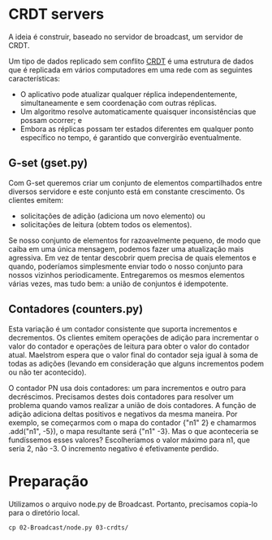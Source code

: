 # CRDT servers

A ideia é construir, baseado no servidor de broadcast, um servidor de CRDT.

Um tipo de dados replicado sem conflito [CRDT](https://en.wikipedia.org/wiki/Conflict-free_replicated_data_type) é uma estrutura de dados que é replicada em vários computadores em uma rede com as seguintes características:
- O aplicativo pode atualizar qualquer réplica independentemente, simultaneamente e sem coordenação com outras réplicas.
- Um algoritmo resolve automaticamente quaisquer inconsistências que possam ocorrer; e 
- Embora as réplicas possam ter estados diferentes em qualquer ponto específico no tempo, é garantido que convergirão eventualmente.

## G-set (gset.py)

Com G-set queremos criar um conjunto de elementos compartilhados entre diversos servidore e este conjunto está em constante crescimento. 
Os clientes emitem:
- solicitações de adição (adiciona um novo elemento) ou 
- solicitações de leitura (obtem todos os elementos).

Se nosso conjunto de elementos for razoavelmente pequeno, de modo que caiba em uma única mensagem, podemos fazer uma atualização mais agressiva. Em vez de tentar descobrir quem precisa de quais elementos e quando, poderíamos simplesmente enviar todo o nosso conjunto para nossos vizinhos periodicamente. Entregaremos os mesmos elementos várias vezes, mas tudo bem: a união de conjuntos é idempotente.

## Contadores (counters.py)

Esta variação é um contador consistente que suporta incrementos e decrementos.
Os clientes emitem operações de adição para incrementar o valor do contador e operações de leitura para obter o valor do contador atual.
Maelstrom espera que o valor final do contador seja igual à soma de todas as adições (levando em consideração que alguns incrementos podem ou não ter acontecido).

O contador PN usa dois contadores: um para incrementos e outro para decréscimos.
Precisamos destes dois contadores para resolver um problema quando vamos realizar a união de dois contadores.
A função de adição adiciona deltas positivos e negativos da mesma maneira. 
Por exemplo, se começarmos com o mapa do contador {"n1" 2} e chamarmos .add("n1", -5}), o mapa resultante será {"n1" -3}.
Mas o que aconteceria se fundíssemos esses valores? Escolheríamos o valor máximo para n1, que seria 2, não -3. O incremento negativo é efetivamente perdido.


# Preparação

Utilizamos o arquivo node.py de Broadcast. Portanto, precisamos copia-lo para o diretório local.

```
cp 02-Broadcast/node.py 03-crdts/

```
